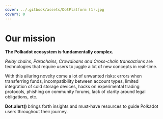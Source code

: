 ```yaml
---
cover: ../.gitbook/assets/DotPlatform (1).jpg
coverY: 0
---
```


# Our mission

**The Polkadot ecosystem is fundamentally complex.**&#x20;

_Relay chains, Parachains, Crowdloans and Cross-chain transactions_ are technologies that require users to juggle a lot of new concepts in real-time.

With this alluring novelty come a lot of unwanted risks: errors when transferring funds, incompatibility between account types, limited integration of cold storage devices, hacks on experimental trading protocols, phishing on community forums, lack of clarity around legal obligations, etc.

**Dot.alert()** brings forth insights and must-have resources to guide Polkadot users throughout their journey.

